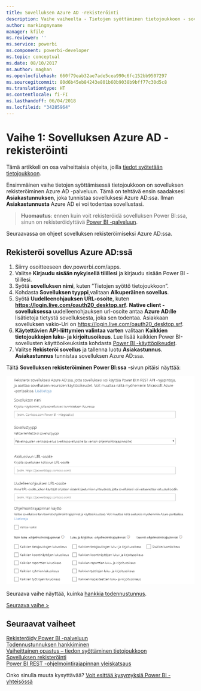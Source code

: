 ```yaml
---
title: Sovelluksen Azure AD -rekisteröinti
description: Vaihe vaiheelta - Tietojen syöttäminen tietojoukkoon - sovelluksen rekisteröinti Azure AD:n kanssa
author: markingmyname
manager: kfile
ms.reviewer: ''
ms.service: powerbi
ms.component: powerbi-developer
ms.topic: conceptual
ms.date: 08/10/2017
ms.author: maghan
ms.openlocfilehash: 660f79eab32ae7ade5cea990c6fc152bb9507297
ms.sourcegitcommit: 80d6b45eb84243e801b60b9038b9bff77c30d5c8
ms.translationtype: HT
ms.contentlocale: fi-FI
ms.lasthandoff: 06/04/2018
ms.locfileid: "34285964"
---
```

# <a name="step-1-register-an-app-with-azure-ad"></a>Vaihe 1: Sovelluksen Azure AD -rekisteröinti
Tämä artikkeli on osa vaiheittaisia ohjeita, joilla [tiedot syötetään tietojoukkoon](walkthrough-push-data.md).

Ensimmäinen vaihe tietojen syöttämisessä tietojoukkoon on sovelluksen rekisteröiminen Azure AD -palveluun. Tämä on tehtävä ensin saadaksesi **Asiakastunnuksen**, joka tunnistaa sovelluksesi Azure AD:ssa. Ilman **Asiakastunnusta** Azure AD ei voi todentaa sovellustasi.

> **Huomautus**: ennen kuin voit rekisteröidä sovelluksen Power BI:ssa, sinun on rekisteröidyttävä [Power BI -palveluun](create-an-azure-active-directory-tenant.md).
> 
> 

Seuraavassa on ohjeet sovelluksen rekisteröimiseksi Azure AD:ssa.

## <a name="register-an-app-in-azure-ad"></a>Rekisteröi sovellus Azure AD:ssä
1. Siirry osoitteeseen dev.powerbi.com/apps.
2. Valitse **Kirjaudu sisään nykyisellä tilillesi** ja kirjaudu sisään Power BI -tilillesi.
3. Syötä **sovelluksen nimi**, kuten ”Tietojen syöttö tietojoukkoon”.
4. Kohdasta **Sovelluksen tyyppi**,valitaan **Alkuperäinen sovellus**.
5. Syötä **Uudelleenohjauksen URL-osoite**, kuten **https://login.live.com/oauth20_desktop.srf**. **Native client -sovelluksessa** uudelleenohjauksen url-osoite antaa **Azure AD:lle** lisätietoja tietystä sovelluksesta, joka sen todentaa. Asiakkaan sovelluksen vakio-Uri on https://login.live.com/oauth20_desktop.srf.
6. **Käytettävien API-liittymien valintaa varten**  valitaan **Kaikkien tietojoukkojen luku- ja kirjoitusoikeus**. Lue lisää kaikkien Power BI-sovellusten käyttöoikeuksista kohdasta [Power BI -käyttöoikeudet](power-bi-permissions.md).
7. Valitse **Rekisteröi sovellus** ja tallenna luotu **Asiakastunnus**. **Asiakastunnus** tunnistaa sovelluksen Azure AD:ssa.

Tältä **Sovelluksen rekisteröiminen Power BI:ssa** -sivun pitäisi näyttää:

![](media/walkthrough-push-data-register-app-with-azure-ad/powerbi-developer-sample-register-app.png)

Seuraava vaihe näyttää, kuinka [hankkia todennustunnus](walkthrough-push-data-get-token.md).

[Seuraava vaihe >](walkthrough-push-data-get-token.md)

## <a name="next-steps"></a>Seuraavat vaiheet
[Rekisteröidy Power BI -palveluun](create-an-azure-active-directory-tenant.md)  
[Todennustunnuksen hankkiminen](walkthrough-push-data-get-token.md)  
[Vaiheittainen opastus – tiedon syöttäminen tietojoukkoon](walkthrough-push-data.md)  
[Sovelluksen rekisteröinti](register-app.md)  
[Power BI REST -ohjelmointirajapinnan yleiskatsaus](overview-of-power-bi-rest-api.md)  

Onko sinulla muuta kysyttävää? [Voit esittää kysymyksiä Power BI -yhteisössä](http://community.powerbi.com/)

